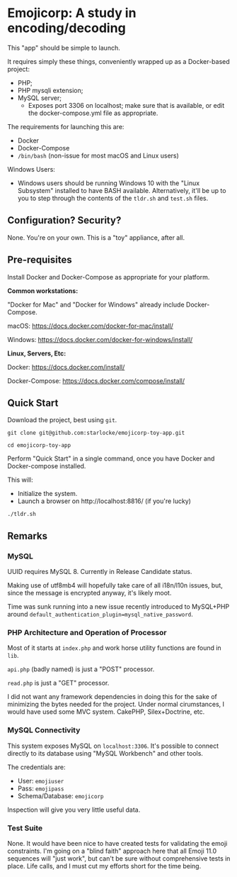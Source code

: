 # Emojicorp: A study in encoding/decoding

This "app" should be simple to launch.

It requires simply these things, conveniently wrapped up as a Docker-based
project:

- PHP;
- PHP mysqli extension;
- MySQL server;
  - Exposes port 3306 on localhost; make sure that is available,
    or edit the docker-compose.yml file as appropriate.

The requirements for launching this are:

- Docker
- Docker-Compose
- `/bin/bash` (non-issue for most macOS and Linux users)

Windows Users:

- Windows users should be running Windows 10 with the "Linux Subsystem"
  installed to have BASH available. Alternatively, it'll be up to you to step
  through the contents of the `tldr.sh` and `test.sh` files.

## Configuration? Security?

None. You're on your own. This is a "toy" appliance, after all.

## Pre-requisites

Install Docker and Docker-Compose as appropriate for your platform.

**Common workstations:**

"Docker for Mac" and "Docker for Windows" already include Docker-Compose.

macOS: https://docs.docker.com/docker-for-mac/install/

Windows: https://docs.docker.com/docker-for-windows/install/

**Linux, Servers, Etc:**

Docker: https://docs.docker.com/install/

Docker-Compose: https://docs.docker.com/compose/install/

## Quick Start

Download the project, best using `git`.

```
git clone git@github.com:starlocke/emojicorp-toy-app.git

cd emojicorp-toy-app
```

Perform "Quick Start" in a single command, once you have Docker and
Docker-compose installed.

This will:

- Initialize the system.
- Launch a browser on http://localhost:8816/ (if you're lucky)

```
./tldr.sh
```

## Remarks

### MySQL

UUID requires MySQL 8. Currently in Release Candidate status.

Making use of utf8mb4 will hopefully take care of all i18n/l10n issues, but,
since the message is encrypted anyway, it's likely moot.

Time was sunk running into a new issue recently introduced to MySQL+PHP around
`default_authentication_plugin=mysql_native_password`.

### PHP Architecture and Operation of Processor

Most of it starts at `index.php` and work horse utility functions are found in
`lib`.

`api.php` (badly named) is just a "POST" processor.

`read.php` is just a "GET" processor.

I did not want any framework dependencies in doing this for the sake of
minimizing the bytes needed for the project. Under normal cirumstances, I would
have used some MVC system. CakePHP, Silex+Doctrine, etc.

### MySQL Connectivity

This system exposes MySQL on `localhost:3306`. It's possible to connect directly
to its database using "MySQL Workbench" and other tools.

The credentials are:

- User: `emojiuser`
- Pass: `emojipass`
- Schema/Database: `emojicorp`

Inspection will give you very little useful data.

### Test Suite

None. It would have been nice to have created tests for validating the emoji
constraints. I'm going on a "blind faith" approach here that all Emoji 11.0
sequences will "just work", but can't be sure without comprehensive tests in
place. Life calls, and I must cut my efforts short for the time being.
